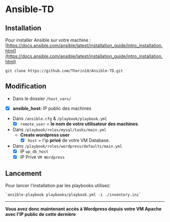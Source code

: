 # Ansible-TD

## Installation

Pour installer Ansible sur votre machine : [https://docs.ansible.com/ansible/latest/installation_guide/intro_installation.html](https://docs.ansible.com/ansible/latest/installation_guide/intro_installation.html)

`git clone https://github.com/Thorin10/Ansible-TD.git`


## Modification

* Dans le dossier `/host_vars/`
 * [X] **ansible_host:**  IP public des machines

* Dans `/ansible.cfg` & `/playbook/playbook.yml`
	 - [X] `remote_user` = **le nom de votre utilisateur des machines**.
 
* Dans `/playbook/roles/mysql/tasks/main.yml` 
	* **Create wordpress user** 
		 * [x] `host` =  l'ip **privé** de votre VM Database.

* Dans `/playbook/roles/wordpress/defaults/main.yml`
	 * [x] IP `wp_db_host`
	 * [x] IP Privé `VM Wordpress`

## Lancement

Pour lancer l'installation par les playbooks utilisez:

    `ansible-playbook playbooks/playbook.yml -i ./inventory.ini`

---

**Vous avez donc maintenant accès à Wordpress depuis votre VM Apache avec l'IP public de cette dernière**


